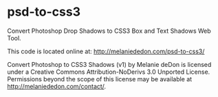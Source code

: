 psd-to-css3
===========

Convert Photoshop Drop Shadows to CSS3 Box and Text Shadows Web Tool.

This code is located online at: http://melaniededon.com/psd-to-css3/

Convert Photoshop to CSS3 Shadows (v1) by Melanie deDon is licensed under a Creative Commons Attribution-NoDerivs 3.0 Unported License.
Permissions beyond the scope of this license may be available at http://melaniededon.com/contact/. 
